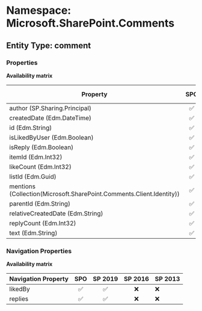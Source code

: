 # Namespace: Microsoft.SharePoint.Comments

## Entity Type: comment

### Properties

**Availability matrix**

Property | SPO | SP 2019 | SP 2016 | SP 2013
----------|:---:|:-------:|:-------:|:-------
author (SP.Sharing.Principal) | ✅ | ✅ | ❌ | ❌
createdDate (Edm.DateTime) | ✅ | ✅ | ❌ | ❌
id (Edm.String) | ✅ | ✅ | ❌ | ❌
isLikedByUser (Edm.Boolean) | ✅ | ✅ | ❌ | ❌
isReply (Edm.Boolean) | ✅ | ✅ | ❌ | ❌
itemId (Edm.Int32) | ✅ | ✅ | ❌ | ❌
likeCount (Edm.Int32) | ✅ | ✅ | ❌ | ❌
listId (Edm.Guid) | ✅ | ✅ | ❌ | ❌
mentions (Collection(Microsoft.SharePoint.Comments.Client.Identity)) | ✅ | ✅ | ❌ | ❌
parentId (Edm.String) | ✅ | ✅ | ❌ | ❌
relativeCreatedDate (Edm.String) | ✅ | ❌ | ❌ | ❌
replyCount (Edm.Int32) | ✅ | ✅ | ❌ | ❌
text (Edm.String) | ✅ | ✅ | ❌ | ❌

### Navigation Properties

**Availability matrix**

Navigation Property | SPO | SP 2019 | SP 2016 | SP 2013
----------|:---:|:-------:|:-------:|:-------
likedBy | ✅ | ✅ | ❌ | ❌
replies | ✅ | ✅ | ❌ | ❌
